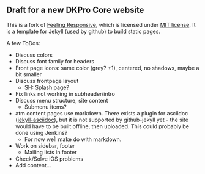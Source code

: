 
## Draft for a new DKPro Core website

This is a fork of [Feeling Responsive][1], which is licensed under [MIT license][2].
It is a template for Jekyll (used by github) to build static pages.

A few ToDos:
* Discuss colors
* Discuss font family for headers
* Front page icons: same color (grey? +1), centered, no shadows, maybe a bit smaller
* Discuss frontpage layout
	* SH: Splash page?
* Fix links not working in subheader/intro
* Discuss menu structure, site content
	* Submenu items?
* atm content pages use markdown. There exists a plugin for asciidoc ([jekyll-asciidoc][3]), but it is not supported by github-jekyll yet - the site would have to be built offline, then uploaded. This could probably be done using Jenkins?
	* For now weĺl make do with markdown.
* Work on sidebar, footer
	* Mailing lists in footer
* Check/Solve iOS problems
* Add content...



 [1]: http://phlow.github.io/feeling-responsive/
 [2]: https://github.com/Phlow/feeling-responsive/blob/gh-pages/LICENSE
 [3]: https://github.com/asciidoctor/jekyll-asciidoc
